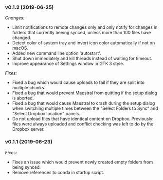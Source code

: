 ### v0.1.2 (2019-06-25)

_Changes:_

- Limit notifications to remote changes only and only notify for changes in folders that
  currently beeing synced, unless more than 100 files have changed.
- Detect color of system tray and invert icon color automatically if not on macOS.
- Added new command line option 'autostart'.
- Shut down immediately and kill threads instead of waiting for timeout.
- Improve appearance of Settings window in GTK 3 style.

_Fixes:_

- Fixed a bug which would cause uploads to fail if they are split into multiple chunks.
- Fixed a bug that would prevent Maestral from quitting if the setup dialog is aborted.
- Fixed a bug that would cause Maestral to crash during the setup dialog when switching
  multiple times between the "Select Folders to Sync" and "Select Dropbox location" panels.
- Do not upload files that have identical content on Dropbox. Previously: files were 
  always uploaded and conflict checking was left to do by the Dropbox server.

### v0.1.1 (2019-06-23)

_Fixes:_

- Fixes an issue which would prevent newly created empty folders from being synced.
- Remove references to conda in startup script.
